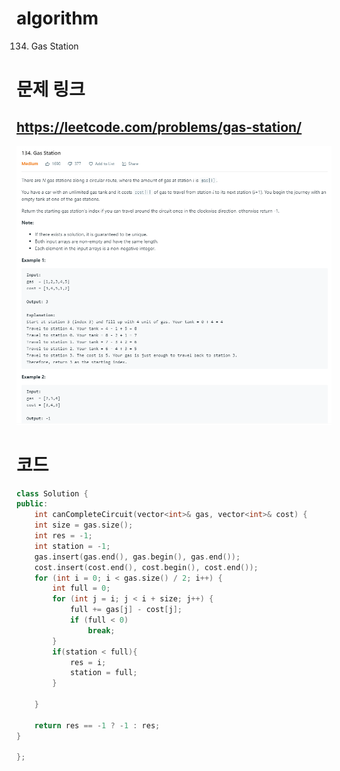 ﻿# algorithm 
134. Gas Station
  
 
  
# 문제 링크  
## https://leetcode.com/problems/gas-station/  

![title](https://github.com/jungmin3834/algorithm/blob/master/image/gas-station.png)

# 코드

```cpp
class Solution {
public:
    int canCompleteCircuit(vector<int>& gas, vector<int>& cost) {
	int size = gas.size();
	int res = -1;
    int station = -1;
	gas.insert(gas.end(), gas.begin(), gas.end());
	cost.insert(cost.end(), cost.begin(), cost.end());
	for (int i = 0; i < gas.size() / 2; i++) {
		int full = 0;
		for (int j = i; j < i + size; j++) {
			full += gas[j] - cost[j];
			if (full < 0)
				break;
		}
        if(station < full){
            res = i;
            station = full;
        }
		
	}

	return res == -1 ? -1 : res;
}

};
```
